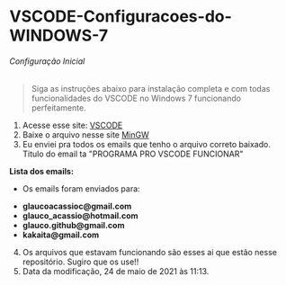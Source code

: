 # VSCODE-Configuracoes-do-WINDOWS-7

###### Configuração Inicial

> Siga as instruções abaixo para instalação completa e com todas funcionalidades do VSCODE no Windows 7 funcionando perfeitamente.

1. Acesse esse site: [VSCODE](https://code.visualstudio.com/docs/languages/cpp)
2. Baixe o arquivo nesse site [MinGW](https://sourceforge.net/projects/mingw-w64/)
3. Eu enviei pra todos os emails que tenho o arquivo correto baixado. 
Titulo do email ta "PROGRAMA PRO VSCODE FUNCIONAR"

**Lista dos emails:**

* Os emails foram enviados para: 
- __glaucoacassioc@gmail.com__
- __glauco_acassio@hotmail.com__
- __glauco.github@gmail.com__
- __kakaita@gmail.com__

4. Os arquivos que estavam funcionando são esses ai que estão nesse repositório. Sugiro que os use!!
5. Data da modificação, 24 de maio de 2021 às 11:13. 
